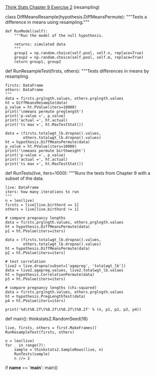 [Think Stats Chapter 9 Exercise 2](http://greenteapress.com/thinkstats2/html/thinkstats2010.html#toc90) (resampling)

class DiffMeansResample(hypothesis.DiffMeansPermute):
    """Tests a difference in means using resampling."""
    
    def RunModel(self):
        """Run the model of the null hypothesis.

        returns: simulated data
        """
        group1 = np.random.choice(self.pool, self.n, replace=True)
        group2 = np.random.choice(self.pool, self.m, replace=True)
        return group1, group2
  

def RunResampleTest(firsts, others):
    """Tests differences in means by resampling.

    firsts: DataFrame
    others: DataFrame
    """
    data = firsts.prglngth.values, others.prglngth.values
    ht = DiffMeansResample(data)
    p_value = ht.PValue(iters=10000)
    print('\nmeans permute preglength')
    print('p-value =', p_value)
    print('actual =', ht.actual)
    print('ts max =', ht.MaxTestStat())

    data = (firsts.totalwgt_lb.dropna().values,
            others.totalwgt_lb.dropna().values)
    ht = hypothesis.DiffMeansPermute(data)
    p_value = ht.PValue(iters=10000)
    print('\nmeans permute birthweight')
    print('p-value =', p_value)
    print('actual =', ht.actual)
    print('ts max =', ht.MaxTestStat())


def RunTests(live, iters=1000):
    """Runs the tests from Chapter 9 with a subset of the data.

    live: DataFrame
    iters: how many iterations to run
    """
    n = len(live)
    firsts = live[live.birthord == 1]
    others = live[live.birthord != 1]

    # compare pregnancy lengths
    data = firsts.prglngth.values, others.prglngth.values
    ht = hypothesis.DiffMeansPermute(data)
    p1 = ht.PValue(iters=iters)

    data = (firsts.totalwgt_lb.dropna().values,
            others.totalwgt_lb.dropna().values)
    ht = hypothesis.DiffMeansPermute(data)
    p2 = ht.PValue(iters=iters)

    # test correlation
    live2 = live.dropna(subset=['agepreg', 'totalwgt_lb'])
    data = live2.agepreg.values, live2.totalwgt_lb.values
    ht = hypothesis.CorrelationPermute(data)
    p3 = ht.PValue(iters=iters)

    # compare pregnancy lengths (chi-squared)
    data = firsts.prglngth.values, others.prglngth.values
    ht = hypothesis.PregLengthTest(data)
    p4 = ht.PValue(iters=iters)

    print('%d\t%0.2f\t%0.2f\t%0.2f\t%0.2f' % (n, p1, p2, p3, p4))


def main():
    thinkstats2.RandomSeed(18)

    live, firsts, others = first.MakeFrames()
    RunResampleTest(firsts, others)

    n = len(live)
    for _ in range(7):
        sample = thinkstats2.SampleRows(live, n)
        RunTests(sample)
        n //= 2


if __name__ == '__main__':
    main()


